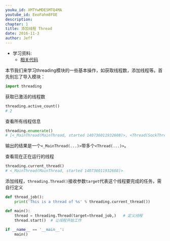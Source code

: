 ```yaml
---
youku_id: XMTYwMDE5MTQ4MA
youtube_id: EeoFahm8FOE
description: 
chapter: 1
title: 添加线程 Thread
date: 2016-11-3
author: Jeff
---
```

* 学习资料:
  * [相关代码](https://github.com/MorvanZhou/tutorials/blob/master/threadingTUT/thread2_add_thread.py)

本节我们来学习threading模块的一些基本操作，如获取线程数，添加线程等。首先别忘了导入模块：

```python
import threading
```

获取已激活的线程数

```python
threading.active_count()
# 2
```

查看所有线程信息

```python
threading.enumerate()
# [<_MainThread(MainThread, started 140736011932608)>, <Thread(SockThread, started daemon 123145376751616)>]
```

输出的结果是一个`<_MainThread(...)>`带多个`<Thread(...)>`。

查看现在正在运行的线程

```python
threading.current_thread()
# <_MainThread(MainThread, started 140736011932608)>
```

添加线程，`threading.Thread()`接收参数`target`代表这个线程要完成的任务，需自行定义

```python
def thread_job():
    print('This is a thread of %s' % threading.current_thread())

def main():
    thread = threading.Thread(target=thread_job,)   # 定义线程 
    thread.start()  # 让线程开始工作
    
if __name__ == '__main__':
    main()
```
